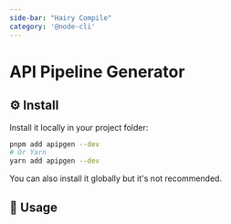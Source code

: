 ```yaml
---
side-bar: "Hairy Compile"
category: '@node-cli'
---
```


# API Pipeline Generator

## ⚙️ Install

Install it locally in your project folder:

```bash
pnpm add apipgen --dev
# Or Yarn
yarn add apipgen --dev
```

You can also install it globally but it's not recommended.

## 📖 Usage

